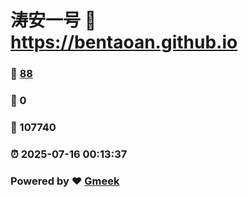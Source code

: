 # 涛安一号 :link: https://bentaoan.github.io 
### :page_facing_up: [88](https://bentaoan.github.io/tag.html) 
### :speech_balloon: 0 
### :hibiscus: 107740 
### :alarm_clock: 2025-07-16 00:13:37 
### Powered by :heart: [Gmeek](https://github.com/Meekdai/Gmeek)
